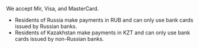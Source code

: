 We accept Mir, Visa, and MasterCard.

* Residents of Russia make payments in RUB and can only use bank cards issued by Russian banks.
* Residents of Kazakhstan make payments in KZT and can only use bank cards issued by non-Russian banks.